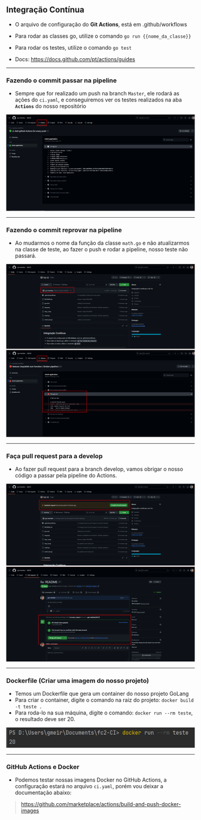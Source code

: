 ## Integração Contínua

- O arquivo de configuração do **Git Actions**, está em .github/workflows
- Para rodar as classes go, utilize o comando `go run {{nome_da_classe}}`
- Para rodar os testes, utilize o comando `go test`

- Docs: https://docs.github.com/pt/actions/guides

---

### Fazendo o commit passar na pipeline

- Sempre que for realizado um push na branch `Master`, ele rodará as ações
do `ci.yaml`, e conseguiremos ver os testes realizados na aba **`Actions`**
do nosso repositório

![img.png](img.png)

---

### Fazendo o commit reprovar na pipeline

- Ao mudarmos o nome da função da classe `math.go` e não atualizarmos
na classe de teste, ao fazer o push e rodar a pipeline, nosso teste
não passará.

![img_2.png](img_2.png)
![img_1.png](img_1.png)

---

### Faça pull request para a develop

- Ao fazer pull request para a branch develop, vamos obrigar o nosso
código a passar pela pipeline do Actions.

![img_3.png](img_3.png)
![img_4.png](img_4.png)

---

### Dockerfile (Criar uma imagem do nosso projeto)

- Temos um Dockerfile que gera um container do nosso projeto GoLang
- Para criar o container, digite o comando na raiz do projeto: `docker build -t teste .`
- Para roda-lo na sua máquina, digite o comando: `docker run --rm teste`, o resultado deve ser 20.

![img_5.png](img_5.png)

---

### GitHub Actions e Docker

- Podemos testar nossas imagens Docker no GitHub Actions, a configuração
estará no arquivo `ci.yaml`, porém vou deixar a documentação abaixo:
> https://github.com/marketplace/actions/build-and-push-docker-images